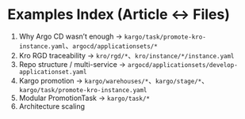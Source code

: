 # Examples Index (Article ↔ Files)
1) Why Argo CD wasn’t enough → `kargo/task/promote-kro-instance.yaml`、`argocd/applicationsets/*`
2) Kro RGD traceability → `kro/rgd/*`、`kro/instance/*/instance.yaml`
3) Repo structure / multi-service → `argocd/applicationsets/develop-applicationset.yaml`
4) Kargo promotion → `kargo/warehouses/*`、`kargo/stage/*`、`kargo/task/promote-kro-instance.yaml`
5) Modular PromotionTask → `kargo/task/*`
6) Architecture scaling
